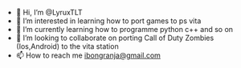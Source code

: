 - 👋 Hi, I’m @LyruxTLT
- 👀 I’m interested in learning how to port games to ps vita
- 🌱 I’m currently learning how to programme python c++ and so on
- 💞️ I’m looking to collaborate on porting Call of Duty Zombies (Ios,Android) to the vita station
- 📫 How to reach me ibongranja@gmail.com

<!---
LyruxTLT/LyruxTLT is a ✨ special ✨ repository because its `README.md` (this file) appears on your GitHub profile.
You can click the Preview link to take a look at your changes.
--->
